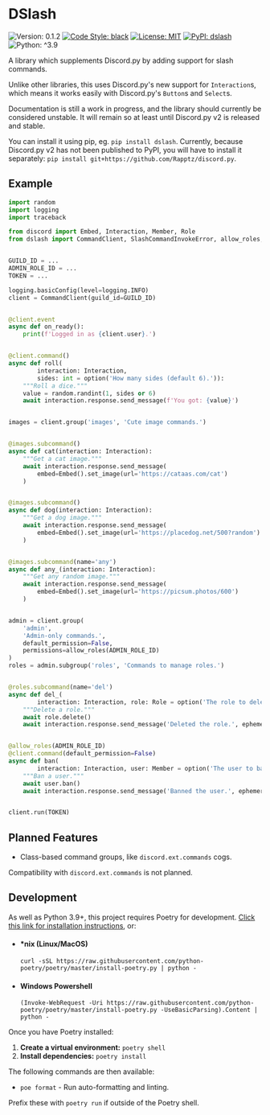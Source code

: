 # DSlash

![Version: 0.1.2](https://img.shields.io/badge/Version-0.1.2-red?style=flat-square)
[![Code Style: black](https://img.shields.io/badge/Code%20Style-black-black?style=flat-square)](https://github.com/psf/black)
[![License: MIT](https://img.shields.io/badge/License-MIT-orange?style=flat-square)](./LICENSE)
[![PyPI: dslash](https://img.shields.io/badge/PyPI-dslash-green?style=flat-square)](https://pypi.org/project/dslash)
![Python: ^3.9](https://img.shields.io/badge/python-%5E3.9-blue?style=flat-square)

A library which supplements Discord.py by adding support for slash commands.

Unlike other libraries, this uses Discord.py's new support for `Interaction`s,
which means it works easily with Discord.py's `Button`s and `Select`s.

Documentation is still a work in progress, and the library should currently be
considered unstable. It will remain so at least until Discord.py v2 is released
and stable.

You can install it using pip, eg. `pip install dslash`. Currently, because
Discord.py v2 has not been published to PyPI, you will have to install it
separately: `pip install git+https://github.com/Rapptz/discord.py`.

## Example

```python
import random
import logging
import traceback

from discord import Embed, Interaction, Member, Role
from dslash import CommandClient, SlashCommandInvokeError, allow_roles, option


GUILD_ID = ...
ADMIN_ROLE_ID = ...
TOKEN = ...

logging.basicConfig(level=logging.INFO)
client = CommandClient(guild_id=GUILD_ID)


@client.event
async def on_ready():
    print(f'Logged in as {client.user}.')


@client.command()
async def roll(
        interaction: Interaction,
        sides: int = option('How many sides (default 6).')):
    """Roll a dice."""
    value = random.randint(1, sides or 6)
    await interaction.response.send_message(f'You got: {value}')


images = client.group('images', 'Cute image commands.')


@images.subcommand()
async def cat(interaction: Interaction):
    """Get a cat image."""
    await interaction.response.send_message(
        embed=Embed().set_image(url='https://cataas.com/cat')
    )


@images.subcommand()
async def dog(interaction: Interaction):
    """Get a dog image."""
    await interaction.response.send_message(
        embed=Embed().set_image(url='https://placedog.net/500?random')
    )


@images.subcommand(name='any')
async def any_(interaction: Interaction):
    """Get any random image."""
    await interaction.response.send_message(
        embed=Embed().set_image(url='https://picsum.photos/600')
    )


admin = client.group(
    'admin',
    'Admin-only commands.',
    default_permission=False,
    permissions=allow_roles(ADMIN_ROLE_ID)
)
roles = admin.subgroup('roles', 'Commands to manage roles.')


@roles.subcommand(name='del')
async def del_(
        interaction: Interaction, role: Role = option('The role to delete.')):
    """Delete a role."""
    await role.delete()
    await interaction.response.send_message('Deleted the role.', ephemeral=True)


@allow_roles(ADMIN_ROLE_ID)
@client.command(default_permission=False)
async def ban(
        interaction: Interaction, user: Member = option('The user to ban.')):
    """Ban a user."""
    await user.ban()
    await interaction.response.send_message('Banned the user.', ephemeral=True)


client.run(TOKEN)
```

## Planned Features

- Class-based command groups, like `discord.ext.commands` cogs.

Compatibility with `discord.ext.commands` is not planned.

## Development

As well as Python 3.9+, this project requires Poetry for development.
[Click this link for installation instructions](https://python-poetry.org/docs/master/#installation),
or:

- #### \*nix (Linux/MacOS)

  `curl -sSL https://raw.githubusercontent.com/python-poetry/poetry/master/install-poetry.py | python -`

- #### Windows Powershell

  `(Invoke-WebRequest -Uri https://raw.githubusercontent.com/python-poetry/poetry/master/install-poetry.py -UseBasicParsing).Content | python -`

Once you have Poetry installed:

1. **Create a virtual environment:** `poetry shell`
2. **Install dependencies:** `poetry install`

The following commands are then available:

- `poe format` - Run auto-formatting and linting.

Prefix these with `poetry run` if outside of the Poetry shell.
